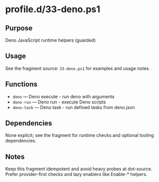 profile.d/33-deno.ps1
=====================

Purpose
-------
Deno JavaScript runtime helpers (guarded)

Usage
-----
See the fragment source: `33-deno.ps1` for examples and usage notes.

Functions
---------
- `deno` — Deno execute - run deno with arguments
- `deno-run` — Deno run - execute Deno scripts
- `deno-task` — Deno task - run defined tasks from deno.json

Dependencies
------------
None explicit; see the fragment for runtime checks and optional tooling dependencies.

Notes
-----
Keep this fragment idempotent and avoid heavy probes at dot-source. Prefer provider-first checks and lazy enablers like Enable-* helpers.
